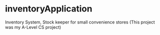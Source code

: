 # inventoryApplication
Inventory System, Stock keeper for small convenience stores (This project was my A-Level CS project)
